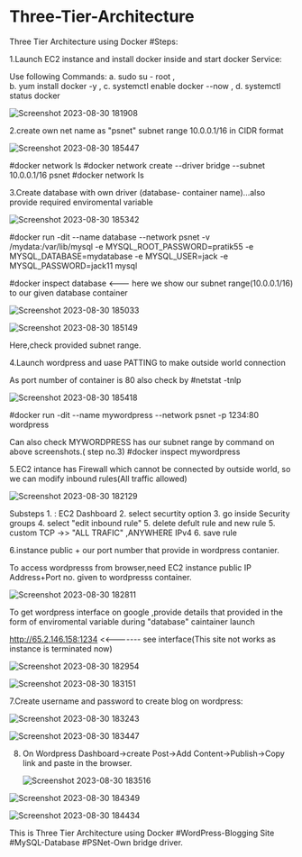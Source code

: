 # Three-Tier-Architecture
Three Tier Architecture using Docker
#Steps:

1.Launch EC2 instance and install docker inside and start docker Service:
   
Use following Commands:
      a. sudo su - root  ,             
      b. yum install docker -y   ,
      c. systemctl enable  docker --now   ,
      d. systemctl status docker

   ![Screenshot 2023-08-30 181908](https://github.com/pratikshashinde55/agricultural_bot/assets/61465971/c919913b-aa92-448a-97f3-7a61165a0451)

2.create own net name as "psnet"
        subnet range 10.0.0.1/16 in CIDR format
        
  ![Screenshot 2023-08-30 185447](https://github.com/pratikshashinde55/agricultural_bot/assets/61465971/bc2e8ddd-5f80-42f6-90a4-0f44bc5607be)
      

#docker network ls
#docker network create --driver bridge --subnet 10.0.0.1/16  psnet
#docker network ls


3.Create database with own driver (database- container name)...also provide required enviromental variable

 ![Screenshot 2023-08-30 185342](https://github.com/pratikshashinde55/agricultural_bot/assets/61465971/2e1f0892-4059-4b02-b876-f91907d4bd7b)

#docker run -dit --name database --network psnet -v /mydata:/var/lib/mysql -e MYSQL_ROOT_PASSWORD=pratik55  -e MYSQL_DATABASE=mydatabase  -e MYSQL_USER=jack  -e MYSQL_PASSWORD=jack11 mysql

#docker inspect database   <--- here we show our subnet range(10.0.0.1/16) to our given database container

![Screenshot 2023-08-30 185033](https://github.com/pratikshashinde55/agricultural_bot/assets/61465971/0188840f-d021-4d93-b3dc-acb4f5951ddd)

![Screenshot 2023-08-30 185149](https://github.com/pratikshashinde55/agricultural_bot/assets/61465971/491672f9-612e-4480-9fef-48cfd2c61920)

Here,check provided subnet range.

4.Launch wordpress and uase PATTING to make outside world connection 

 As port number of container is 80 also check by #netstat -tnlp
 
 ![Screenshot 2023-08-30 185418](https://github.com/pratikshashinde55/agricultural_bot/assets/61465971/67b0ad62-3774-4f05-baf9-d3c8ad45305a)

  
  #docker run -dit --name mywordpress --network psnet -p 1234:80 wordpress

Can also check MYWORDPRESS has our subnet range by command on above screenshots.( step no.3)
#docker inspect mywordpress

5.EC2 intance has Firewall which cannot be connected by outside world, so we can modify inbound rules(All traffic allowed)

![Screenshot 2023-08-30 182129](https://github.com/pratikshashinde55/agricultural_bot/assets/61465971/f5cb4732-1715-4a23-89da-92f825f1ec81)

Substeps
     1. : EC2 Dashboard 
     2. select securtity option 
     3. go inside Security groups
     4. select "edit inbound rule"
     5. delete defult rule and new rule
     5. custom TCP ->> "ALL TRAFIC" ,ANYWHERE IPv4
     6. save rule


6.instance public + our port number that provide in wordpress contanier.

To access wordpresss from browser,need EC2 instance public IP Address+Port no. given to wordpresss container.

![Screenshot 2023-08-30 182811](https://github.com/pratikshashinde55/Three-Tier-Architecture/assets/61465971/10362dc7-d157-4d81-801e-109dada0e487)

To get wordpress interface on google ,provide details that provided in the form of enviromental variable during "database" caintainer launch

http://65.2.146.158:1234 <<------- see interface(This site not works as instance is terminated now)

![Screenshot 2023-08-30 182954](https://github.com/pratikshashinde55/Three-Tier-Architecture/assets/61465971/373ccfce-737e-4d25-adb9-67e718b13eed)

![Screenshot 2023-08-30 183151](https://github.com/pratikshashinde55/Three-Tier-Architecture/assets/61465971/274b58bf-662d-471e-b30d-0377d9ac259d)

7.Create username and password to create blog on wordpress:

![Screenshot 2023-08-30 183243](https://github.com/pratikshashinde55/Three-Tier-Architecture/assets/61465971/252d4b4d-25b8-42c7-a578-533c799266e7)

![Screenshot 2023-08-30 183447](https://github.com/pratikshashinde55/Three-Tier-Architecture/assets/61465971/7d416ddc-dc57-4ea2-93f0-fa2f4271e632)


8. On Wordpress Dashboard->create Post->Add Content->Publish->Copy link and paste in the browser.

   ![Screenshot 2023-08-30 183516](https://github.com/pratikshashinde55/Three-Tier-Architecture/assets/61465971/1fcf7a55-6131-4b29-93a0-e4af41897ecf)

![Screenshot 2023-08-30 184349](https://github.com/pratikshashinde55/Three-Tier-Architecture/assets/61465971/81302180-ad3f-4a8a-83c5-12f70395e70e)

![Screenshot 2023-08-30 184434](https://github.com/pratikshashinde55/Three-Tier-Architecture/assets/61465971/f112c827-0bdd-4f42-970c-1aac3e2555ac)


This is Three Tier Architecture using Docker
#WordPress-Blogging Site
#MySQL-Database
#PSNet-Own bridge driver.

